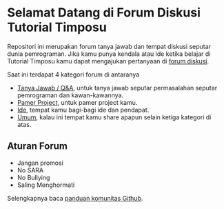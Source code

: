# Selamat Datang di Forum Diskusi Tutorial Timposu

Repositori ini merupakan forum tanya jawab dan tempat diskusi seputar dunia pemrograman. Jika kamu punya kendala atau ide ketika belajar di Tutorial Timposu kamu dapat mengajukan pertanyaan di [forum diskusi](https://github.com/TutorialTimposu/forum/discussions).

Saat ini terdapat 4 kategori forum di antaranya
  * [Tanya Jawab / Q&A](https://github.com/TutorialTimposu/forum/discussions/categories/tanya-jawab), untuk tanya jawab seputar permasalahan seputar pemrograman dan kawan-kawannya.
  * [Pamer Project](https://github.com/TutorialTimposu/forum/discussions/categories/pamer-project), untuk pamer project kamu.
  * [Ide](https://github.com/TutorialTimposu/forum/discussions/categories/ide), tempat kamu bagi-bagi ide dan pendapat.
  * [Umum](https://github.com/TutorialTimposu/forum/discussions/categories/umum), kalau ini tempat kamu share apapun selain ketiga kategori di atas.

## Aturan Forum
* Jangan promosi
* No SARA
* No Bullying
* Saling Menghormati

Selengkapnya baca [panduan komunitas Github](https://docs.github.com/en/site-policy/github-terms/github-community-guidelines).
